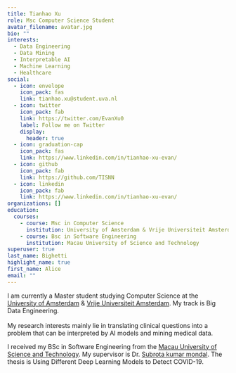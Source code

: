 ```yaml
---
title: Tianhao Xu
role: Msc Computer Science Student
avatar_filename: avatar.jpg
bio: ""
interests:
  - Data Engineering
  - Data Mining
  - Interpretable AI
  - Machine Learning
  - Healthcare
social:
  - icon: envelope
    icon_pack: fas
    link: tianhao.xu@student.uva.nl
  - icon: twitter
    icon_pack: fab
    link: https://twitter.com/EvanXu0
    label: Follow me on Twitter
    display:
      header: true
  - icon: graduation-cap
    icon_pack: fas
    link: https://www.linkedin.com/in/tianhao-xu-evan/
  - icon: github
    icon_pack: fab
    link: https://github.com/TISNN
  - icon: linkedin
    icon_pack: fab
    link: https://www.linkedin.com/in/tianhao-xu-evan/
organizations: []
education:
  courses:
    - course: Msc in Computer Science
      institution: University of Amsterdam & Vrije Universiteit Amsterdam
    - course: Bsc in Software Engineering
      institution: Macau University of Science and Technology
superuser: true
last_name: Bighetti
highlight_name: true
first_name: Alice
email: ""
---
```

I am currently a Master student studying Computer Science at the [University of Amsterdam](https://www.uva.nl/) & [Vrije Universiteit Amsterdam](https://vu.nl/nl). My track is Big Data Engineering.\
\
My research interests mainly lie in translating clinical questions into a problem that can be interpreted by AI models and mining medical data.

I received my BSc in Software Engineering from the [Macau University of Science and Technology](https://www.must.edu.mo/en). My supervisor is Dr. [Subrota kumar mondal](https://www.must.edu.mo/scse/staff/subrota). The thesis is Using Different Deep Learning Models to Detect COVID-19.